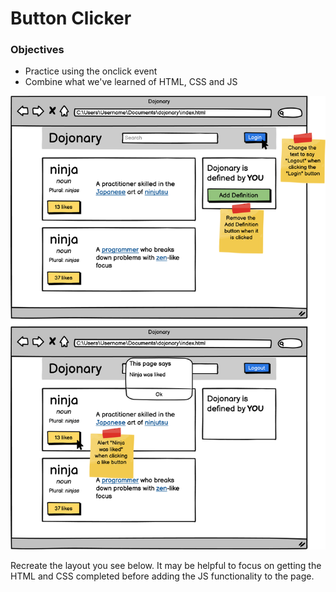 # Button Clicker

### Objectives

- Practice using the onclick event
- Combine what we've learned of HTML, CSS and JS

![](dojonary_1.png)


Recreate the layout you see below. It may be helpful to focus on getting the HTML and CSS completed before adding the JS functionality to the page.
